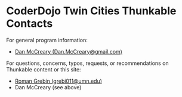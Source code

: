 # CoderDojo Twin Cities Thunkable Contacts

For general program information:

* [Dan McCreary (Dan.McCreary@gmail.com)](mailto:Dan.McCreary@gmail.com)

For questions, concerns, typos, requests, or recommendations on Thunkable content or this site:

* [Roman Grebin (grebi011@umn.edu)](mailto:grebi011@umn.edu)
* Dan McCreary (see above)